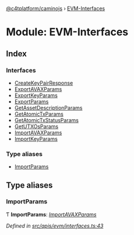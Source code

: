 [@c4tplatform/caminojs](../api.md) › [EVM-Interfaces](evm_interfaces.md)

# Module: EVM-Interfaces

## Index

### Interfaces

* [CreateKeyPairResponse](../interfaces/evm_interfaces.createkeypairresponse.md)
* [ExportAVAXParams](../interfaces/evm_interfaces.exportavaxparams.md)
* [ExportKeyParams](../interfaces/evm_interfaces.exportkeyparams.md)
* [ExportParams](../interfaces/evm_interfaces.exportparams.md)
* [GetAssetDescriptionParams](../interfaces/evm_interfaces.getassetdescriptionparams.md)
* [GetAtomicTxParams](../interfaces/evm_interfaces.getatomictxparams.md)
* [GetAtomicTxStatusParams](../interfaces/evm_interfaces.getatomictxstatusparams.md)
* [GetUTXOsParams](../interfaces/evm_interfaces.getutxosparams.md)
* [ImportAVAXParams](../interfaces/evm_interfaces.importavaxparams.md)
* [ImportKeyParams](../interfaces/evm_interfaces.importkeyparams.md)

### Type aliases

* [ImportParams](evm_interfaces.md#importparams)

## Type aliases

###  ImportParams

Ƭ **ImportParams**: *[ImportAVAXParams](../interfaces/evm_interfaces.importavaxparams.md)*

*Defined in [src/apis/evm/interfaces.ts:43](https://github.com/chain4travel/caminojs/blob/ac57b5af/src/apis/evm/interfaces.ts#L43)*
